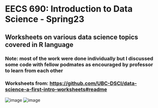 # EECS 690: Introduction to Data Science - Spring23
## Worksheets on various data science topics covered in R language
### Note: most of the work were done individually but I discussed some code with fellow podmates as encouraged by professor to learn from each other
### Worksheets from: https://github.com/UBC-DSCI/data-science-a-first-intro-worksheets#readme

![image](https://user-images.githubusercontent.com/61032181/222872183-1c9943b3-a6ca-41f5-911b-78f9f05a2f19.png)
![image](https://user-images.githubusercontent.com/61032181/222872560-9a04c738-92ab-4418-8a79-8fcffb6ff31c.png)


